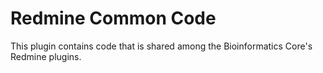# Redmine Common Code

This plugin contains code that is shared among the Bioinformatics Core's
Redmine plugins.
